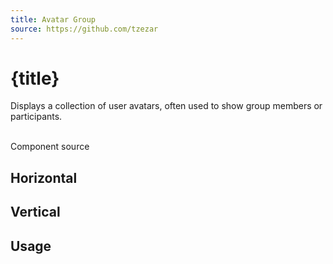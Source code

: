 ```yaml
---
title: Avatar Group
source: https://github.com/tzezar
---
```


<script lang='ts'>
    import {examples} from './examples.ts'
    import {CodePreview} from '$lib/components/tzezars-enhancements/code-preview'
    import {CodeBlock} from '$lib/components/tzezars-enhancements/code-block'
    import {Link} from '$lib/components/tzezars-enhancements/link'
</script>

# {title}

Displays a collection of user avatars, often used to show group members or participants.

<br/>
<Link href={source}>Component source</Link>

## Horizontal

<CodePreview code={examples.horizontal.code} class="">
<examples.horizontal.component />
</CodePreview>

## Vertical

<CodePreview code={examples.vertical.code} class="">
<examples.vertical.component />
</CodePreview>

## Usage

<CodeBlock code={examples.codeExample.code} lang='svelte'/>
